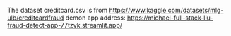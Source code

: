 The dataset creditcard.csv is from https://www.kaggle.com/datasets/mlg-ulb/creditcardfraud
demon app address: https://michael-full-stack-liu-fraud-detect-app-77tzvk.streamlit.app/
